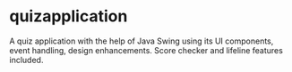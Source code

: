 # quizapplication
A quiz application with the help of Java Swing using its UI components,
 event handling, design enhancements. Score checker and lifeline
 features included.
